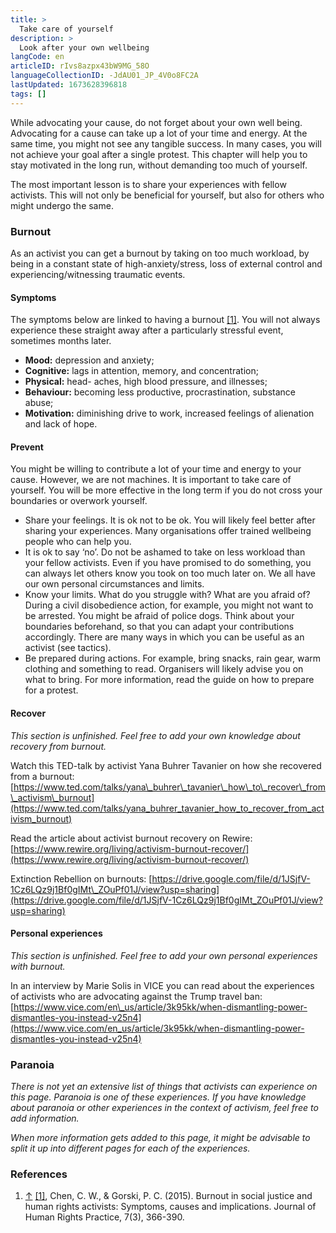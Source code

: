 ```yaml
---
title: >
  Take care of yourself
description: >
  Look after your own wellbeing
langCode: en
articleID: rIvs8azpx43bW9MG_58O
languageCollectionID: -JdAU01_JP_4V0o8FC2A
lastUpdated: 1673628396818
tags: []
---
```


While advocating your cause, do not forget about your own well being. Advocating for a cause can take up a lot of your time and energy. At the same time, you might not see any tangible success. In many cases, you will not achieve your goal after a single protest. This chapter will help you to stay motivated in the long run, without demanding too much of yourself.

The most important lesson is to share your experiences with fellow activists. This will not only be beneficial for yourself, but also for others who might undergo the same.

### Burnout

As an activist you can get a burnout by taking on too much workload, by being in a constant state of high-anxiety/stress, loss of external control and experiencing/witnessing traumatic events.

#### Symptoms

The symptoms below are linked to having a burnout [\[1\]](https://webcache.googleusercontent.com/search?q=cache:f45mKSr3n4MJ:https://www.activisthandbook.org/index.php/Take_care_of_yourself+&cd=2&hl=nl&ct=clnk&gl=nl&client=safari#cite_note-1). You will not always experience these straight away after a particularly stressful event, sometimes months later.

-   **Mood:** depression and anxiety;
-   **Cognitive:** lags in attention, memory, and concentration;
-   **Physical:** head- aches, high blood pressure, and illnesses;
-   **Behaviour:** becoming less productive, procrastination, substance abuse;
-   **Motivation:** diminishing drive to work, increased feelings of alienation and lack of hope.

#### Prevent

You might be willing to contribute a lot of your time and energy to your cause. However, we are not machines. It is important to take care of yourself. You will be more effective in the long term if you do not cross your boundaries or overwork yourself.

-   Share your feelings. It is ok not to be ok. You will likely feel better after sharing your experiences. Many organisations offer trained wellbeing people who can help you.
-   It is ok to say ‘no’. Do not be ashamed to take on less workload than your fellow activists. Even if you have promised to do something, you can always let others know you took on too much later on. We all have our own personal circumstances and limits.
-   Know your limits. What do you struggle with? What are you afraid of? During a civil disobedience action, for example, you might not want to be arrested. You might be afraid of police dogs. Think about your boundaries beforehand, so that you can adapt your contributions accordingly. There are many ways in which you can be useful as an activist (see tactics).
-   Be prepared during actions. For example, bring snacks, rain gear, warm clothing and something to read. Organisers will likely advise you on what to bring. For more information, read the guide on how to prepare for a protest.

#### Recover

_This section is unfinished. Feel free to add your own knowledge about recovery from burnout._

Watch this TED-talk by activist Yana Buhrer Tavanier on how she recovered from a burnout: [https://www.ted.com/talks/yana\_buhrer\_tavanier\_how\_to\_recover\_from\_activism\_burnout](https://www.ted.com/talks/yana_buhrer_tavanier_how_to_recover_from_activism_burnout)

Read the article about activist burnout recovery on Rewire: [https://www.rewire.org/living/activism-burnout-recover/](https://www.rewire.org/living/activism-burnout-recover/)

Extinction Rebellion on burnouts: [https://drive.google.com/file/d/1JSjfV-1Cz6LQz9j1Bf0gIMt\_ZOuPf01J/view?usp=sharing](https://drive.google.com/file/d/1JSjfV-1Cz6LQz9j1Bf0gIMt_ZOuPf01J/view?usp=sharing)

#### Personal experiences

_This section is unfinished. Feel free to add your own personal experiences with burnout._

In an interview by Marie Solis in VICE you can read about the experiences of activists who are advocating against the Trump travel ban: [https://www.vice.com/en\_us/article/3k95kk/when-dismantling-power-dismantles-you-instead-v25n4](https://www.vice.com/en_us/article/3k95kk/when-dismantling-power-dismantles-you-instead-v25n4)

### Paranoia

_There is not yet an extensive list of things that activists can experience on this page. Paranoia is one of these experiences. If you have knowledge about paranoia or other experiences in the context of activism, feel free to add information._

_When more information gets added to this page, it might be advisable to split it up into different pages for each of the experiences._

### References

1.  [↑](https://webcache.googleusercontent.com/search?q=cache:f45mKSr3n4MJ:https://www.activisthandbook.org/index.php/Take_care_of_yourself+&cd=2&hl=nl&ct=clnk&gl=nl&client=safari#cite_ref-1) [\[1\]](https://doi.org/10.1093/jhuman/huv011), Chen, C. W., & Gorski, P. C. (2015). Burnout in social justice and human rights activists: Symptoms, causes and implications. Journal of Human Rights Practice, 7(3), 366-390.